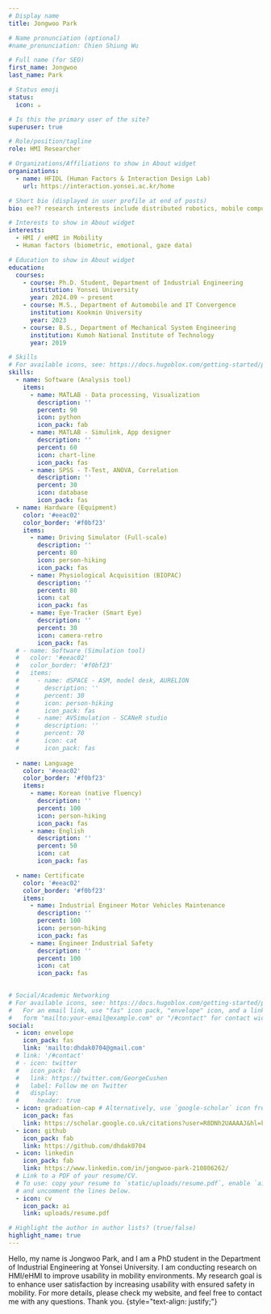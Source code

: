 ```yaml
---
# Display name
title: Jongwoo Park

# Name pronunciation (optional)
#name_pronunciation: Chien Shiung Wu

# Full name (for SEO)
first_name: Jongwoo
last_name: Park

# Status emoji
status:
  icon: ☕️

# Is this the primary user of the site?
superuser: true

# Role/position/tagline
role: HMI Researcher

# Organizations/Affiliations to show in About widget
organizations:
  - name: HFIDL (Human Factors & Interaction Design Lab)
    url: https://interaction.yonsei.ac.kr/home

# Short bio (displayed in user profile at end of posts)
bio: ee?? research interests include distributed robotics, mobile computing and programmable matter.

# Interests to show in About widget
interests:
  - HMI / eHMI in Mobility
  - Human factors (biometric, emotional, gaze data)

# Education to show in About widget
education:
  courses:
    - course: Ph.D. Student, Department of Industrial Engineering
      institution: Yonsei University
      year: 2024.09 ~ present
    - course: M.S., Department of Automobile and IT Convergence
      institution: Kookmin University
      year: 2023
    - course: B.S., Department of Mechanical System Engineering
      institution: Kumoh National Institute of Technology
      year: 2019

# Skills
# For available icons, see: https://docs.hugoblox.com/getting-started/page-builder/#icons
skills:
  - name: Software (Analysis tool)
    items:
      - name: MATLAB - Data processing, Visualization
        description: ''
        percent: 90
        icon: python
        icon_pack: fab
      - name: MATLAB - Simulink, App designer
        description: ''
        percent: 60
        icon: chart-line
        icon_pack: fas
      - name: SPSS - T-Test, ANOVA, Correlation
        description: ''
        percent: 30
        icon: database
        icon_pack: fas
  - name: Hardware (Equipment)
    color: '#eeac02'
    color_border: '#f0bf23'
    items:
      - name: Driving Simulator (Full-scale)
        description: ''
        percent: 80
        icon: person-hiking
        icon_pack: fas
      - name: Physiological Acquisition (BIOPAC)
        description: ''
        percent: 80
        icon: cat
        icon_pack: fas
      - name: Eye-Tracker (Smart Eye)
        description: ''
        percent: 30
        icon: camera-retro
        icon_pack: fas
  # - name: Software (Simulation tool)
  #   color: '#eeac02'
  #   color_border: '#f0bf23'
  #   items:
  #     - name: dSPACE - ASM, model desk, AURELION
  #       description: ''
  #       percent: 30
  #       icon: person-hiking
  #       icon_pack: fas
  #     - name: AVSimulation - SCANeR studio
  #       description: ''
  #       percent: 70
  #       icon: cat
  #       icon_pack: fas
        
  - name: Language
    color: '#eeac02'
    color_border: '#f0bf23'
    items:
      - name: Korean (native fluency)
        description: ''
        percent: 100
        icon: person-hiking
        icon_pack: fas
      - name: English
        description: ''
        percent: 50
        icon: cat
        icon_pack: fas

  - name: Certificate
    color: '#eeac02'
    color_border: '#f0bf23'
    items:
      - name: Industrial Engineer Motor Vehicles Maintenance
        description: ''
        percent: 100
        icon: person-hiking
        icon_pack: fas
      - name: Engineer Industrial Safety
        description: ''
        percent: 100
        icon: cat
        icon_pack: fas
        

# Social/Academic Networking
# For available icons, see: https://docs.hugoblox.com/getting-started/page-builder/#icons
#   For an email link, use "fas" icon pack, "envelope" icon, and a link in the
#   form "mailto:your-email@example.com" or "/#contact" for contact widget.
social:
  - icon: envelope
    icon_pack: fas
    link: 'mailto:dhdak0704@gmail.com'
  # link: '/#contact' 
  # - icon: twitter
  #   icon_pack: fab
  #   link: https://twitter.com/GeorgeCushen
  #   label: Follow me on Twitter
  #   display:
  #     header: true
  - icon: graduation-cap # Alternatively, use `google-scholar` icon from `ai` icon pack
    icon_pack: fas
    link: https://scholar.google.co.uk/citations?user=R8DNh2UAAAAJ&hl=ko
  - icon: github
    icon_pack: fab
    link: https://github.com/dhdak0704
  - icon: linkedin
    icon_pack: fab
    link: https://www.linkedin.com/in/jongwoo-park-210806262/
  # Link to a PDF of your resume/CV.
  # To use: copy your resume to `static/uploads/resume.pdf`, enable `ai` icons in `params.yaml`,
  # and uncomment the lines below.
  - icon: cv
    icon_pack: ai
    link: uploads/resume.pdf

# Highlight the author in author lists? (true/false)
highlight_name: true
---
```


Hello, my name is Jongwoo Park, and I am a PhD student in the Department of Industrial Engineering at Yonsei University.
I am conducting research on HMI/eHMI to improve usability in mobility environments.
My research goal is to enhance user satisfaction by increasing usability with ensured safety in mobility.
For more details, please check my website, and feel free to contact me with any questions.
Thank you.
{style="text-align: justify;"}
